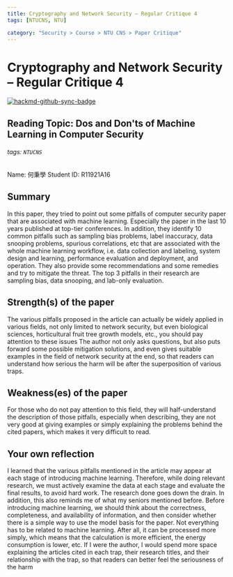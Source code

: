 ```yaml
---
title: Cryptography and Network Security – Regular Critique 4
tags: [NTUCNS, NTU]

category: "Security > Course > NTU CNS > Paper Critique"
---
```


# Cryptography and Network Security – Regular Critique 4

[![hackmd-github-sync-badge](https://hackmd.io/pkjE25TQSNmDRBm-9OJL8A/badge)](https://hackmd.io/pkjE25TQSNmDRBm-9OJL8A)

## Reading Topic: Dos and Don'ts of Machine Learning in Computer Security
###### tags: `NTUCNS`
Name: 何秉學	Student ID: R11921A16

## Summary
In this paper, they tried to point out some pitfalls of computer security paper that are associated with machine learning. Especially the paper in the last 10 years published at top-tier conferences. In addition, they identify 10 common pitfalls such as sampling bias problems, label inaccuracy, data snooping problems, spurious correlations, etc that are associated with the whole machine learning workflow, i.e. data collection and labeling, system design and learning, performance evaluation and deployment, and operation. They also provide some recommendations and some remedies and try to mitigate the threat. The top 3 pitfalls in their research are sampling bias, data snooping, and lab-only evaluation.

## Strength(s) of the paper
The various pitfalls proposed in the article can actually be widely applied in various fields, not only limited to network security, but even biological sciences, horticultural fruit tree growth models, etc., you should pay attention to these issues The author not only asks questions, but also puts forward some possible mitigation solutions, and even gives suitable examples in the field of network security at the end, so that readers can understand how serious the harm will be after the superposition of various traps.


## Weakness(es) of the paper
For those who do not pay attention to this field, they will half-understand the description of those pitfalls, especially when describing, they are not very good at giving examples or simply explaining the problems behind the cited papers, which makes it very difficult to read.

## Your own reflection
 I learned that the various pitfalls mentioned in the article may appear at each stage of introducing machine learning. Therefore, while doing relevant research, we must actively examine the data at each stage and evaluate the final results, to avoid hard work. The research done goes down the drain. In addition, this also reminds me of what my seniors mentioned before. Before introducing machine learning, we should think about the correctness, completeness, and availability of information, and then consider whether there is a simple way to use the model basis for the paper. Not everything has to be related to machine learning. After all, it can be processed more simply, which means that the calculation is more efficient, the energy consumption is lower, etc.
If I were the author, I would spend more space explaining the articles cited in each trap, their research titles, and their relationship with the trap, so that readers can better feel the seriousness of the harm


